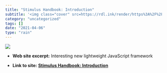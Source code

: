 ```yaml
---
title: "Stimulus Handbook: Introduction"
subtitle: '<img class="cover" src=https://rdl.ink/render/https%3A%2F%2Fstimulusjs.org%2Fhandbook%2Fintroduction...'
category: "uncategorized"
tags: []
date: "2021-04-06"
type: "rain"
---
```

<img class="cover" src=https://rdl.ink/render/https%3A%2F%2Fstimulusjs.org%2Fhandbook%2Fintroduction>



* **Web site excerpt:** Interesting new lightweight JavaScript framework

* **Link to site:** **[Stimulus Handbook: Introduction](https://stimulusjs.org/handbook/introduction)**